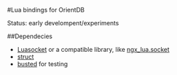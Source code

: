 #Lua bindings for OrientDB

Status: early develompent/experiments

##Dependecies

  * [Luasocket](https://github.com/diegonehab/luasocket) or a compatible library,
    like [ngx_lua.socket](http://wiki.nginx.org/HttpLuaModule)
  * [struct](http://www.inf.puc-rio.br/~roberto/struct/)
  * [busted](http://olivinelabs.com/busted/) for testing
